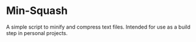 # Min-Squash

A simple script to minify and compress text files. Intended for use
as a build step in personal projects.
